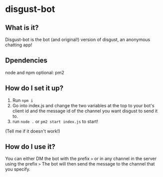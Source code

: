 # disgust-bot
## What is it?
Disgust-bot is the bot (and original!) version of disgust, an anonymous chatting app!

## Dpendencies
node and npm
optional:
pm2

## How do I set it up?
1. Run `npm i`
1. Go into index.js and change the two variables at the top to your bot's client id and the message id of the channel you want disgust to send it to.
2. run `node .` or `pm2 start index.js` to start!

(Tell me if it doesn't work!)

## How do I use it?
You can either DM the bot with the prefix `>` or in any channel in the server using the prefix `>`
The bot will then send the message to the channel that you specify.
 
